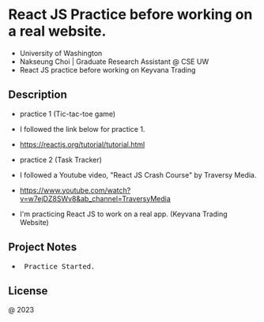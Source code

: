# React JS Practice before working on a real website.

* University of Washington
* Nakseung Choi | Graduate Research Assistant @ CSE UW 
* React JS practice before working on Keyvana Trading 

## Description

* practice 1 (Tic-tac-toe game)
* I followed the link below for practice 1.
* https://reactjs.org/tutorial/tutorial.html
* practice 2 (Task Tracker)
* I followed a Youtube video, "React JS Crash Course" by Traversy Media.
* https://www.youtube.com/watch?v=w7ejDZ8SWv8&ab_channel=TraversyMedia 

* I'm practicing React JS to work on a real app. (Keyvana Trading Website)

## Project Notes

* <pre> Practice Started.                                                                      12-17-2022</pre>

## License

@ 2023
